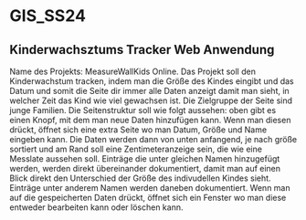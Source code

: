 # GIS_SS24
## Kinderwachsztums Tracker Web Anwendung
Name des Projekts: MeasureWallKids Online. Das Projekt soll den Kinderwachstum tracken, indem man die Größe des Kindes eingibt und das Datum und somit die Seite dir immer alle Daten anzeigt damit man sieht, in welcher Zeit das Kind wie viel gewachsen ist. Die Zielgruppe der Seite sind junge Familien. Die Seitenstruktur soll wie folgt aussehen: oben gibt es einen Knopf, mit dem man neue Daten hinzufügen kann. Wenn man diesen drückt, öffnet sich eine extra Seite wo man Datum, Größe und Name eingeben kann. Die Daten werden dann von unten anfangend, je nach größe sortiert und am Rand soll eine Zentimeteranzeige sein, die wie eine Messlate aussehen soll. Einträge die unter gleichen Namen hinzugefügt werden, werden direkt übereinander dokumentiert, damit man auf einen Blick direkt den Unterschied der Größe des indivudellen Kindes sieht. Einträge unter anderem Namen werden daneben dokumentiert. Wenn man auf die gespeicherten Daten drückt, öffnet sich ein Fenster wo man diese entweder bearbeiten kann oder löschen kann.
